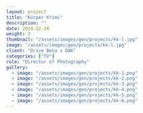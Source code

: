 ```yaml
---
layout: project
title: "Körper Krimi"
description: ""
date: 2024-12-20
weight: 3
thumbnail: "/assets/images/gen/projects/kk-l.jpg"
image: "/assets/images/gen/projects/kk-l.jpg"
client: "Drive Beta x DAK"
categories: ["TV"]
role: "Director of Photography"
gallery:
  - image: "/assets/images/gen/projects/kk-1.png"
  - image: "/assets/images/gen/projects/kk-2.png"
  - image: "/assets/images/gen/projects/kk-3.png"
  - image: "/assets/images/gen/projects/kk-4.png"
  - image: "/assets/images/gen/projects/kk-5.png"
  - image: "/assets/images/gen/projects/kk-6.png"
---
```



